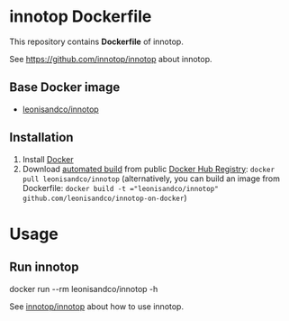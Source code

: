 # innotop Dockerfile

This repository contains **Dockerfile** of innotop.

See https://github.com/innotop/innotop about innotop.

## Base Docker image

- [leonisandco/innotop](https://hub.docker.com/r/leonisandco/innotop/)

## Installation

1. Install [Docker](https://www.docker.com/)
2. Download [automated build](https://hub.docker.com/r/leonisandco/innotop/) from public [Docker Hub Registry](https://registry.hub.docker.com/): `docker pull leonisandco/innotop`
  (alternatively, you can build an image from Dockerfile: `docker build -t ="leonisandco/innotop" github.com/leonisandco/innotop-on-docker`)

# Usage

## Run innotop

  docker run --rm leonisandco/innotop -h

See [innotop/innotop](https://github.com/innotop/innotop) about how to use innotop.
